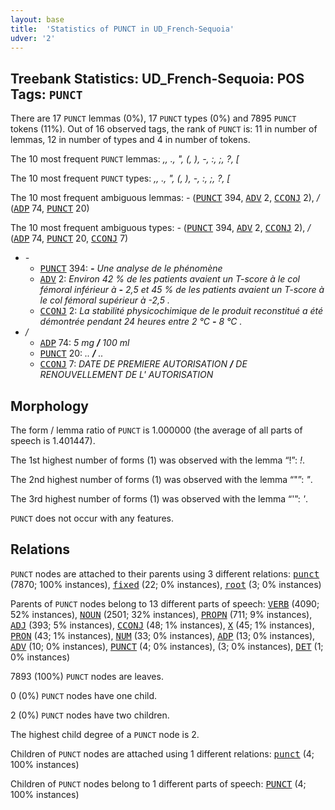 ```yaml
---
layout: base
title:  'Statistics of PUNCT in UD_French-Sequoia'
udver: '2'
---
```


## Treebank Statistics: UD_French-Sequoia: POS Tags: `PUNCT`

There are 17 `PUNCT` lemmas (0%), 17 `PUNCT` types (0%) and 7895 `PUNCT` tokens (11%).
Out of 16 observed tags, the rank of `PUNCT` is: 11 in number of lemmas, 12 in number of types and 4 in number of tokens.

The 10 most frequent `PUNCT` lemmas: <em>,, ., ", (, ), -, :, ;, ?, [</em>

The 10 most frequent `PUNCT` types:  <em>,, ., ", (, ), -, :, ;, ?, [</em>

The 10 most frequent ambiguous lemmas: <em>-</em> (<tt><a href="fr_sequoia-pos-PUNCT.html">PUNCT</a></tt> 394, <tt><a href="fr_sequoia-pos-ADV.html">ADV</a></tt> 2, <tt><a href="fr_sequoia-pos-CCONJ.html">CCONJ</a></tt> 2), <em>/</em> (<tt><a href="fr_sequoia-pos-ADP.html">ADP</a></tt> 74, <tt><a href="fr_sequoia-pos-PUNCT.html">PUNCT</a></tt> 20)

The 10 most frequent ambiguous types:  <em>-</em> (<tt><a href="fr_sequoia-pos-PUNCT.html">PUNCT</a></tt> 394, <tt><a href="fr_sequoia-pos-ADV.html">ADV</a></tt> 2, <tt><a href="fr_sequoia-pos-CCONJ.html">CCONJ</a></tt> 2), <em>/</em> (<tt><a href="fr_sequoia-pos-ADP.html">ADP</a></tt> 74, <tt><a href="fr_sequoia-pos-PUNCT.html">PUNCT</a></tt> 20, <tt><a href="fr_sequoia-pos-CCONJ.html">CCONJ</a></tt> 7)


* <em>-</em>
  * <tt><a href="fr_sequoia-pos-PUNCT.html">PUNCT</a></tt> 394: <em><b>-</b> Une analyse de le phénomène</em>
  * <tt><a href="fr_sequoia-pos-ADV.html">ADV</a></tt> 2: <em>Environ 42 % de les patients avaient un T-score à le col fémoral inférieur à <b>-</b> 2,5 et 45 % de les patients avaient un T-score à le col fémoral supérieur à -2,5 .</em>
  * <tt><a href="fr_sequoia-pos-CCONJ.html">CCONJ</a></tt> 2: <em>La stabilité physicochimique de le produit reconstitué a été démontrée pendant 24 heures entre 2 °C <b>-</b> 8 °C .</em>
* <em>/</em>
  * <tt><a href="fr_sequoia-pos-ADP.html">ADP</a></tt> 74: <em>5 mg <b>/</b> 100 ml</em>
  * <tt><a href="fr_sequoia-pos-PUNCT.html">PUNCT</a></tt> 20: <em>.. <b>/</b> ..</em>
  * <tt><a href="fr_sequoia-pos-CCONJ.html">CCONJ</a></tt> 7: <em>DATE DE PREMIERE AUTORISATION <b>/</b> DE RENOUVELLEMENT DE L' AUTORISATION</em>

## Morphology

The form / lemma ratio of `PUNCT` is 1.000000 (the average of all parts of speech is 1.401447).

The 1st highest number of forms (1) was observed with the lemma “!”: <em>!</em>.

The 2nd highest number of forms (1) was observed with the lemma “"”: <em>"</em>.

The 3rd highest number of forms (1) was observed with the lemma “'”: <em>'</em>.

`PUNCT` does not occur with any features.


## Relations

`PUNCT` nodes are attached to their parents using 3 different relations: <tt><a href="fr_sequoia-dep-punct.html">punct</a></tt> (7870; 100% instances), <tt><a href="fr_sequoia-dep-fixed.html">fixed</a></tt> (22; 0% instances), <tt><a href="fr_sequoia-dep-root.html">root</a></tt> (3; 0% instances)

Parents of `PUNCT` nodes belong to 13 different parts of speech: <tt><a href="fr_sequoia-pos-VERB.html">VERB</a></tt> (4090; 52% instances), <tt><a href="fr_sequoia-pos-NOUN.html">NOUN</a></tt> (2501; 32% instances), <tt><a href="fr_sequoia-pos-PROPN.html">PROPN</a></tt> (711; 9% instances), <tt><a href="fr_sequoia-pos-ADJ.html">ADJ</a></tt> (393; 5% instances), <tt><a href="fr_sequoia-pos-CCONJ.html">CCONJ</a></tt> (48; 1% instances), <tt><a href="fr_sequoia-pos-X.html">X</a></tt> (45; 1% instances), <tt><a href="fr_sequoia-pos-PRON.html">PRON</a></tt> (43; 1% instances), <tt><a href="fr_sequoia-pos-NUM.html">NUM</a></tt> (33; 0% instances), <tt><a href="fr_sequoia-pos-ADP.html">ADP</a></tt> (13; 0% instances), <tt><a href="fr_sequoia-pos-ADV.html">ADV</a></tt> (10; 0% instances), <tt><a href="fr_sequoia-pos-PUNCT.html">PUNCT</a></tt> (4; 0% instances),  (3; 0% instances), <tt><a href="fr_sequoia-pos-DET.html">DET</a></tt> (1; 0% instances)

7893 (100%) `PUNCT` nodes are leaves.

0 (0%) `PUNCT` nodes have one child.

2 (0%) `PUNCT` nodes have two children.

The highest child degree of a `PUNCT` node is 2.

Children of `PUNCT` nodes are attached using 1 different relations: <tt><a href="fr_sequoia-dep-punct.html">punct</a></tt> (4; 100% instances)

Children of `PUNCT` nodes belong to 1 different parts of speech: <tt><a href="fr_sequoia-pos-PUNCT.html">PUNCT</a></tt> (4; 100% instances)

